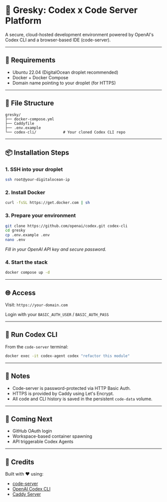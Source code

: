# 🚀 Gresky: Codex x Code Server Platform

A secure, cloud-hosted development environment powered by OpenAI's Codex CLI and a browser-based IDE (code-server).

---

## 🔧 Requirements

* Ubuntu 22.04 (DigitalOcean droplet recommended)
* Docker + Docker Compose
* Domain name pointing to your droplet (for HTTPS)

---

## 📁 File Structure

```
gresky/
├── docker-compose.yml
├── Caddyfile
├── .env.example
└── codex-cli/            # Your cloned Codex CLI repo
```

---

## 📦 Installation Steps

### 1. SSH into your droplet

```bash
ssh root@your-digitalocean-ip
```

### 2. Install Docker

```bash
curl -fsSL https://get.docker.com | sh
```

### 3. Prepare your environment

```bash
git clone https://github.com/openai/codex.git codex-cli
cd gresky
cp .env.example .env
nano .env
```

*Fill in your OpenAI API key and secure password.*

### 4. Start the stack

```bash
docker compose up -d
```

---

## 🌐 Access

Visit: `https://your-domain.com`

Login with your `BASIC_AUTH_USER` / `BASIC_AUTH_PASS`

---

## 🧠 Run Codex CLI

From the `code-server` terminal:

```bash
docker exec -it codex-agent codex "refactor this module"
```

---

## 🔐 Notes

* Code-server is password-protected via HTTP Basic Auth.
* HTTPS is provided by Caddy using Let's Encrypt.
* All code and CLI history is saved in the persistent `code-data` volume.

---

## 🧰 Coming Next

* GitHub OAuth login
* Workspace-based container spawning
* API triggerable Codex Agents

---

## 🧩 Credits

Built with ❤️ using:

* [code-server](https://github.com/coder/code-server)
* [OpenAI Codex CLI](https://github.com/openai/codex)
* [Caddy Server](https://caddyserver.com/)
